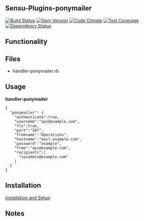 ## Sensu-Plugins-ponymailer

[ ![Build Status](https://travis-ci.org/sensu-plugins/sensu-plugins-ponymailer.svg?branch=master)](https://travis-ci.org/sensu-plugins/sensu-plugins-ponymailer)
[![Gem Version](https://badge.fury.io/rb/sensu-plugins-ponymailer.svg)](http://badge.fury.io/rb/sensu-plugins-ponymailer)
[![Code Climate](https://codeclimate.com/github/sensu-plugins/sensu-plugins-ponymailer/badges/gpa.svg)](https://codeclimate.com/github/sensu-plugins/sensu-plugins-ponymailer)
[![Test Coverage](https://codeclimate.com/github/sensu-plugins/sensu-plugins-ponymailer/badges/coverage.svg)](https://codeclimate.com/github/sensu-plugins/sensu-plugins-ponymailer)
[![Dependency Status](https://gemnasium.com/sensu-plugins/sensu-plugins-ponymailer.svg)](https://gemnasium.com/sensu-plugins/sensu-plugins-ponymailer)

## Functionality

## Files
 * handler-ponymailer.rb

## Usage

**handler-ponymailer**
```
{
  "ponymailer": {
    "authenticate":true,
    "username":"ops@example.com",
    "tls":true,
    "port":"587",
    "fromname":"Operations",
    "hostname":"mail.example.com",
    "password":"example",
    "from":"ops@example.com",
    "recipients":[
      "sysadmin@example.com"
    ]
  }
}
```
## Installation

[Installation and Setup](http://sensu-plugins.io/docs/installation_instructions.html)


## Notes
